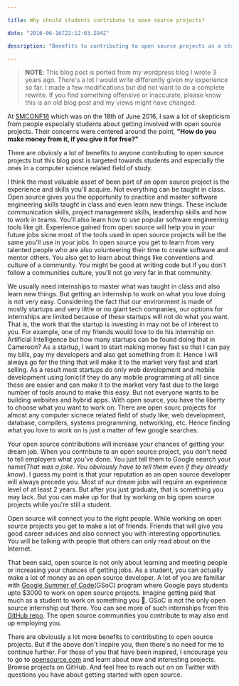 ```yaml
---

title: Why should students contribute to open source projects?

date: "2016-06-16T22:12:03.284Z"

description: "Benefits to contributing to open source projects as a student."

---
```


> **NOTE**: This blog post is ported from my wordpress blog I wrote 3 years ago. There's a lot I would write differently given my experience so far. I made a few modifications but did not want to do a complete rewrite. If you find something offensive or inaccurate, please know this is an old blog post and my views might have changed.  



At [SMCONF16](https://smconf.org/) which was on the 18th of June 2016, I saw a lot of skepticism from people especially students about getting involved with open source projects. Their concerns were centered around the point, **"How do you make money from it, if you give it for free?"**

There are obviosly a lot of benefits to anyone contributing to open source projects but this blog post is targeted towards students and especially the ones in a computer science related field of study.

I think the most valuable asset of been part of an open source project is the experience and skills you'll acquire. Not everything can be taught in class. Open source gives you the opportunity to practice and master software engineering skills taught in class and even learn new things. These include communication skills, project management skills, leadership skills and how to work in teams. You'll also learn how to use popular software engineering tools like git. Experience gained from open source will help you in your future jobs sicne most of the tools used in open source projects will be the same you'll use in your jobs. In open source you get to learn from very talented people who are also volunteering their time to create software and mentor others. You also get to learn about things like conventions and culture of a community. You might be good at writing code but if you don't follow a communities culture, you'll not go very far in that community.

We usually need internships to master what was taught in class and also learn new things. But getting an internship to work on what you love doing is not very easy. Considering the fact that our environment is made of mostly startups and very little or no giant tech companies, our options for internships are limited because of these startups will not do what you want. That is, the work that the startup is investing in may not be of interest to you. For example, one of my friends would love to do his internship on Artificial Intelligence but how many startups can be found doing that in Cameroon? As a startup, I want to start making money fast so that I can pay my bills, pay my developers and also get something from it. Hence I will always go for the thing that will make it to the market very fast and start selling. As a result most startups do only web development and mobile development using Ionic(if they do any mobile programming at all) since these are easier and can make it to the market very fast due to the large number of tools around to make this easy. But not everyone wants to be building websites and hybrid apps. With open source, you have the liberty to choose what you want to work on. There are open sourc projects for almost any computer sicnece related field of study like; web development, database, compilers, systems programming, networking, etc. Hence finding what you love to work on is just a matter of few google searches.

Your open source contributions will increase your chances of getting your dream job. When you contribute to an open source project, you don't need to tell employers what you've done. You just tell them to Google search your name(*That was a joke. You obviously have to tell them even if they already know*). I guess my point is that your reputation as an open source developer will always precede you. Most of our dream jobs will require an experience  level of at least 2 years. But after you just graduate, that is something you may lack. But you can make up for that by working on big open source projects while you're still a student.

Open source will connect you to the right people. While working on open source projects you get to make a lot of friends. Friends that will give you good career advices and also connect you with interesting opportinuties. You will be talking with people that others can only read about on the Internet.

That been said, open source is not only about learning and meeting people or increasing your chances of getting jobs. As a student, you can actually make a lot of money as an open source developer. A lot of you are familiar with [Google Summer of Code](https://summerofcode.withgoogle.com/)(GSoC) program where Google pays students upto $3000 to work on open source projects. Imagine getting paid that much as a student to work on something you  💖. GSoC is not the only open source internship out there. You can see more of such internships from this [GitHub repo](https://github.com/tapaswenipathak/Open-Source-Programs). The open source communities you contribute to may also end up employing you.

There are obviously a lot more benefits to contributing to open source projects. But if the above don't inspire you, then there's no need for me to continue further. For those of you that have been inspired, I encourage you to go to [opensource.com](opensource.com) and learn about new and interesting projects. Browse projects on GitHub. And feel free to reach out on on Twitter with questions you have about getting started with open source.







